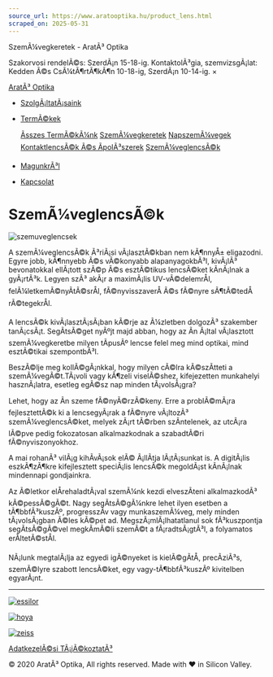 ```yaml
---
source_url: https://www.aratooptika.hu/product_lens.html
scraped_on: 2025-05-31
---
```


SzemÃ¼vegkeretek - AratÃ³ Optika

Szakorvosi rendelÃ©s: SzerdÃ¡n 15-18-ig. KontaktolÃ³gia, szemvizsgÃ¡lat: Kedden Ã©s CsÃ¼tÃ¶rtÃ¶kÃ¶n 10-18-ig, SzerdÃ¡n 10-14-ig. ×

[AratÃ³ Optika](index.html) 

* [SzolgÃ¡ltatÃ¡saink](services.html)
* [TermÃ©kek](products.html)

  [Ãsszes TermÃ©kÃ¼nk](products.html) [SzemÃ¼vegkeretek](product_frames.html) [NapszemÃ¼vegek](product_sunglasses.html) [KontaktlencsÃ©k Ã©s ÃpolÃ³szerek](product_contacts.html) [SzemÃ¼veglencsÃ©k](product_lens.html)
* [MagunkrÃ³l](about.html)
* [Kapcsolat](contact.html)

# SzemÃ¼veglencsÃ©k

![szemuveglencsek](images/szemuveglencsek.jpg)  
  

A szemÃ¼veglencsÃ©k Ã³riÃ¡si vÃ¡lasztÃ©kban nem kÃ¶nnyÅ± eligazodni. Egyre jobb, kÃ¶nnyebb Ã©s vÃ©konyabb alapanyagokbÃ³l, kivÃ¡lÃ³ bevonatokkal ellÃ¡tott szÃ©p Ã©s esztÃ©tikus lencsÃ©ket kÃ­nÃ¡lnak a gyÃ¡rtÃ³k. Legyen szÃ³ akÃ¡r a maximÃ¡lis UV-vÃ©delemrÅl, felÃ¼letkemÃ©nyÃ­tÃ©srÅl, fÃ©nyvisszaverÅ Ã©s fÃ©nyre sÃ¶tÃ©tedÅ rÃ©tegekrÅl.

A lencsÃ©k kivÃ¡lasztÃ¡sÃ¡ban kÃ©rje az Ã¼zletben dolgozÃ³ szakember tanÃ¡csÃ¡t. SegÃ­tsÃ©get nyÃºjt majd abban, hogy az Ãn Ã¡ltal vÃ¡lasztott szemÃ¼vegkeretbe milyen tÃ­pusÃº lencse felel meg mind optikai, mind esztÃ©tikai szempontbÃ³l.

BeszÃ©lje meg kollÃ©gÃ¡nkkal, hogy milyen cÃ©lra kÃ©szÃ­tteti a szemÃ¼vegÃ©t.TÃ¡voli vagy kÃ¶zeli viselÃ©shez, kifejezetten munkahelyi hasznÃ¡latra, esetleg egÃ©sz nap minden tÃ¡volsÃ¡gra?

Lehet, hogy az Ãn szeme fÃ©nyÃ©rzÃ©keny. Erre a problÃ©mÃ¡ra fejlesztettÃ©k ki a lencsegyÃ¡rak a fÃ©nyre vÃ¡ltozÃ³ szemÃ¼veglencsÃ©ket, melyek zÃ¡rt tÃ©rben szÃntelenek, az utcÃ¡ra lÃ©pve pedig fokozatosan alkalmazkodnak a szabadtÃ©ri fÃ©nyviszonyokhoz.

A mai rohanÃ³ vilÃ¡g kihÃ­vÃ¡sok elÃ© Ã¡llÃ­tja lÃ¡tÃ¡sunkat is. A digitÃ¡lis eszkÃ¶zÃ¶kre kifejlesztett speciÃ¡lis lencsÃ©k megoldÃ¡st kÃ­nÃ¡lnak mindennapi gondjainkra.

Az Ã©letkor elÅrehaladtÃ¡val szemÃ¼nk kezdi elveszÃ­teni alkalmazkodÃ³ kÃ©pessÃ©gÃ©t. Nagy segÃ­tsÃ©gÃ¼nkre lehet ilyen esetben a tÃ¶bbfÃ³kuszÃº, progresszÃ­v vagy munkaszemÃ¼veg, mely minden tÃ¡volsÃ¡gban Ã©les kÃ©pet ad. MegszÃ¡mlÃ¡lhatatlanul sok fÃ³kuszpontja segÃ­tsÃ©gÃ©vel megkÃ­mÃ©li szemÃ©t a fÃ¡radtsÃ¡gtÃ³l, a folyamatos erÅltetÃ©stÅl.

NÃ¡lunk megtalÃ¡lja az egyedi igÃ©nyeket is kielÃ©gÃ­tÅ, precÃ­ziÃ³s, szemÃ©lyre szabott lencsÃ©ket, egy vagy-tÃ¶bbfÃ³kuszÃº kivitelben egyarÃ¡nt.

---

[![essilor](images/essilor.jpg)](https://www.essilor.hu/)

[![hoya](images/hoya.jpg)](https://www.hoyavision.com/hu/)

[![zeiss](images/zeiss.jpg)](https://www.zeiss.hu/corporate/home.html)

[AdatkezelÃ©si TÃ¡jÃ©koztatÃ³](privacy-policy.html)

© 2020 AratÃ³ Optika, All rights reserved. Made with ♥ in Silicon Valley.